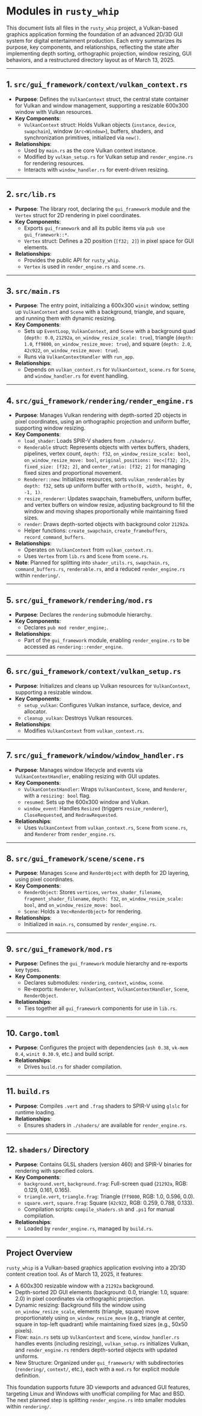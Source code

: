 # Modules in `rusty_whip`

This document lists all files in the `rusty_whip` project, a Vulkan-based graphics application forming the foundation of an advanced 2D/3D GUI system for digital entertainment production. Each entry summarizes its purpose, key components, and relationships, reflecting the state after implementing depth sorting, orthographic projection, window resizing, GUI behaviors, and a restructured directory layout as of March 13, 2025.

---

## 1. `src/gui_framework/context/vulkan_context.rs`
- **Purpose**: Defines the `VulkanContext` struct, the central state container for Vulkan and window management, supporting a resizable 600x300 window with Vulkan resources.
- **Key Components**:
  - `VulkanContext` struct: Holds Vulkan objects (`instance`, `device`, `swapchain`), window (`Arc<Window>`), buffers, shaders, and synchronization primitives, initialized via `new()`.
- **Relationships**:
  - Used by `main.rs` as the core Vulkan context instance.
  - Modified by `vulkan_setup.rs` for Vulkan setup and `render_engine.rs` for rendering resources.
  - Interacts with `window_handler.rs` for event-driven resizing.

---

## 2. `src/lib.rs`
- **Purpose**: The library root, declaring the `gui_framework` module and the `Vertex` struct for 2D rendering in pixel coordinates.
- **Key Components**:
  - Exports `gui_framework` and all its public items via `pub use gui_framework::*`.
  - `Vertex` struct: Defines a 2D position (`[f32; 2]`) in pixel space for GUI elements.
- **Relationships**:
  - Provides the public API for `rusty_whip`.
  - `Vertex` is used in `render_engine.rs` and `scene.rs`.

---

## 3. `src/main.rs`
- **Purpose**: The entry point, initializing a 600x300 `winit` window, setting up `VulkanContext` and `Scene` with a background, triangle, and square, and running them with dynamic resizing.
- **Key Components**:
  - Sets up `EventLoop`, `VulkanContext`, and `Scene` with a background quad (`depth: 0.0`, `21292a`, `on_window_resize_scale: true`), triangle (`depth: 1.0`, `ff9800`, `on_window_resize_move: true`), and square (`depth: 2.0`, `42c922`, `on_window_resize_move: true`).
  - Runs via `VulkanContextHandler` with `run_app`.
- **Relationships**:
  - Depends on `vulkan_context.rs` for `VulkanContext`, `scene.rs` for `Scene`, and `window_handler.rs` for event handling.

---

## 4. `src/gui_framework/rendering/render_engine.rs`
- **Purpose**: Manages Vulkan rendering with depth-sorted 2D objects in pixel coordinates, using an orthographic projection and uniform buffer, supporting window resizing.
- **Key Components**:
  - `load_shader`: Loads SPIR-V shaders from `./shaders/`.
  - `Renderable` struct: Represents objects with vertex buffers, shaders, pipelines, vertex count, `depth: f32`, `on_window_resize_scale: bool`, `on_window_resize_move: bool`, `original_positions: Vec<[f32; 2]>`, `fixed_size: [f32; 2]`, and `center_ratio: [f32; 2]` for managing fixed sizes and proportional movement.
  - `Renderer::new`: Initializes resources, sorts `vulkan_renderables` by `depth: f32`, sets up uniform buffer with `ortho(0, width, height, 0, -1, 1)`.
  - `resize_renderer`: Updates swapchain, framebuffers, uniform buffer, and vertex buffers on window resize, adjusting background to fill the window and moving shapes proportionally while maintaining fixed sizes.
  - `render`: Draws depth-sorted objects with background color `21292a`.
  - Helper functions: `create_swapchain`, `create_framebuffers`, `record_command_buffers`.
- **Relationships**:
  - Operates on `VulkanContext` from `vulkan_context.rs`.
  - Uses `Vertex` from `lib.rs` and `Scene` from `scene.rs`.
- **Note**: Planned for splitting into `shader_utils.rs`, `swapchain.rs`, `command_buffers.rs`, `renderable.rs`, and a reduced `render_engine.rs` within `rendering/`.

---

## 5. `src/gui_framework/rendering/mod.rs`
- **Purpose**: Declares the `rendering` submodule hierarchy.
- **Key Components**:
  - Declares `pub mod render_engine;`.
- **Relationships**:
  - Part of the `gui_framework` module, enabling `render_engine.rs` to be accessed as `rendering::render_engine`.

---

## 6. `src/gui_framework/context/vulkan_setup.rs`
- **Purpose**: Initializes and cleans up Vulkan resources for `VulkanContext`, supporting a resizable window.
- **Key Components**:
  - `setup_vulkan`: Configures Vulkan instance, surface, device, and allocator.
  - `cleanup_vulkan`: Destroys Vulkan resources.
- **Relationships**:
  - Modifies `VulkanContext` from `vulkan_context.rs`.

---

## 7. `src/gui_framework/window/window_handler.rs`
- **Purpose**: Manages window lifecycle and events via `VulkanContextHandler`, enabling resizing with GUI updates.
- **Key Components**:
  - `VulkanContextHandler`: Wraps `VulkanContext`, `Scene`, and `Renderer`, with a `resizing: bool` flag.
  - `resumed`: Sets up the 600x300 window and Vulkan.
  - `window_event`: Handles `Resized` (triggers `resize_renderer`), `CloseRequested`, and `RedrawRequested`.
- **Relationships**:
  - Uses `VulkanContext` from `vulkan_context.rs`, `Scene` from `scene.rs`, and `Renderer` from `render_engine.rs`.

---

## 8. `src/gui_framework/scene/scene.rs`
- **Purpose**: Manages `Scene` and `RenderObject` with depth for 2D layering, using pixel coordinates.
- **Key Components**:
  - `RenderObject`: Stores `vertices`, `vertex_shader_filename`, `fragment_shader_filename`, `depth: f32`, `on_window_resize_scale: bool`, and `on_window_resize_move: bool`.
  - `Scene`: Holds a `Vec<RenderObject>` for rendering.
- **Relationships**:
  - Initialized in `main.rs`, consumed by `render_engine.rs`.

---

## 9. `src/gui_framework/mod.rs`
- **Purpose**: Defines the `gui_framework` module hierarchy and re-exports key types.
- **Key Components**:
  - Declares submodules: `rendering`, `context`, `window`, `scene`.
  - Re-exports: `Renderer`, `VulkanContext`, `VulkanContextHandler`, `Scene`, `RenderObject`.
- **Relationships**:
  - Ties together all `gui_framework` components for use in `lib.rs`.

---

## 10. `Cargo.toml`
- **Purpose**: Configures the project with dependencies (`ash 0.38`, `vk-mem 0.4`, `winit 0.30.9`, etc.) and build script.
- **Relationships**:
  - Drives `build.rs` for shader compilation.

---

## 11. `build.rs`
- **Purpose**: Compiles `.vert` and `.frag` shaders to SPIR-V using `glslc` for runtime loading.
- **Relationships**:
  - Ensures shaders in `./shaders/` are available for `render_engine.rs`.

---

## 12. `shaders/` Directory
- **Purpose**: Contains GLSL shaders (version 460) and SPIR-V binaries for rendering with specified colors.
- **Key Components**:
  - `background.vert`, `background.frag`: Full-screen quad (`21292a`, RGB: 0.129, 0.161, 0.165).
  - `triangle.vert`, `triangle.frag`: Triangle (`ff9800`, RGB: 1.0, 0.596, 0.0).
  - `square.vert`, `square.frag`: Square (`42c922`, RGB: 0.259, 0.788, 0.133).
  - Compilation scripts: `compile_shaders.sh` and `.ps1` for manual compilation.
- **Relationships**:
  - Loaded by `render_engine.rs`, managed by `build.rs`.

---

## Project Overview
`rusty_whip` is a Vulkan-based graphics application evolving into a 2D/3D content creation tool. As of March 13, 2025, it features:
- A 600x300 resizable window with a `21292a` background.
- Depth-sorted 2D GUI elements (background: 0.0, triangle: 1.0, square: 2.0) in pixel coordinates via orthographic projection.
- Dynamic resizing: Background fills the window using `on_window_resize_scale`, elements (triangle, square) move proportionately using `on_window_resize_move` (e.g., triangle at center, square in top-left quadrant) while maintaining fixed sizes (e.g., 50x50 pixels).
- Flow: `main.rs` sets up `VulkanContext` and `Scene`, `window_handler.rs` handles events (including resizing), `vulkan_setup.rs` initializes Vulkan, and `render_engine.rs` renders depth-sorted objects with updated uniforms.
- New Structure: Organized under `gui_framework/` with subdirectories (`rendering/`, `context/`, etc.), each with a `mod.rs` for explicit module definition.

This foundation supports future 3D viewports and advanced GUI features, targeting Linux and Windows with unofficial compiling for Mac and BSD. The next planned step is splitting `render_engine.rs` into smaller modules within `rendering/`.